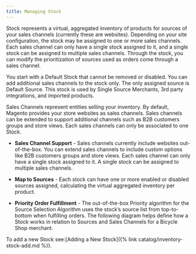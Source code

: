 ```yaml
---
title: Managing Stock
---
```


Stock represents a virtual, aggregated inventory of products for sources of your sales channels (currently these are websites). Depending on your site configuration, the stock may be assigned to one or more sales channels. Each sales channel can only have a single stock assigned to it, and a single stock can be assigned to multiple sales channels. Through the stock, you can modify the prioritization of sources used as orders come through a sales channel.

You start with a Default Stock that cannot be removed or disabled. You can add additional sales channels to the stock only. The only assigned source is Default Source. This stock is used by Single Source Merchants, 3rd party integrations, and imported products.

Sales Channels represent entities selling your inventory. By default, Magento provides your store websites as sales channels. Sales channels can be extended to support additional channels such as B2B customers groups and store views. Each sales channels can only be associated to one Stock.

- **Sales Channel Support** - Sales channels currently include websites out-of-the-box. You can extend sales channels to include custom options like B2B customers groups and store views. Each sales channel can only have a single stock assigned to it. A single stock can be assigned to multiple sales channels.

- **Map to Sources** - Each stock can have one or more enabled or disabled sources assigned, calculating the virtual aggregated inventory per product.

- **Priority Order Fulfillment** - The out-of-the-box Priority algorithm for the Source Selection Algorithm uses the stock’s source list from top-to-bottom when fulfilling orders.
The following diagram helps define how a Stock works in relation to Sources and Sales Channels for a Bicycle Shop merchant.

To add a new Stock see:[Adding a New Stock]({% link catalog/inventory-stock-add.md %}).